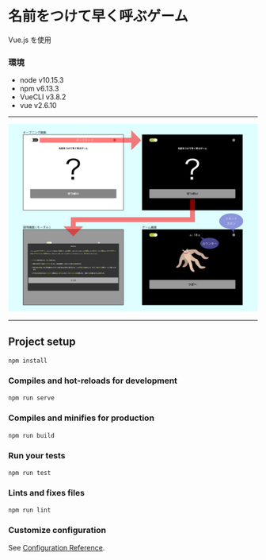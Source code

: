 # 名前をつけて早く呼ぶゲーム

Vue.js を使用

### 環境

- node v10.15.3
- npm v6.13.3
- VueCLI v3.8.2
- vue v2.6.10 

---

![screen](https://github.com/toshikisugiyama/random_image_game/blob/version3/screen.jpg "screen")

---

## Project setup
```
npm install
```

### Compiles and hot-reloads for development
```
npm run serve
```

### Compiles and minifies for production
```
npm run build
```

### Run your tests
```
npm run test
```

### Lints and fixes files
```
npm run lint
```

### Customize configuration
See [Configuration Reference](https://cli.vuejs.org/config/).
